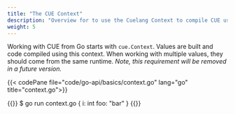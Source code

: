 ```yaml
---
title: "The CUE Context"
description: "Overview for to use the Cuelang Context to compile CUE using the Go API"
weight: 5
---
```


Working with CUE from Go starts with `cue.Context`.
Values are built and code compiled using this context.
When working with multiple values, they should come from the same runtime. 
_Note, this requirement will be removed in a future version._

{{< codePane file="code/go-api/basics/context.go" lang="go" title="context.go">}}

{{<codeInner lang="shell">}}
$ go run context.go
{
        i:   int
        foo: "bar"
}
{{</codeInner>}}
